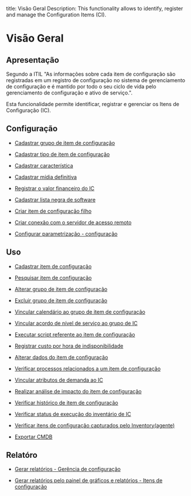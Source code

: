title: Visão Geral
Description: This functionality allows to identify, register and manage the Configuration Items (CI).
# Visão Geral

Apresentação
----------------

Segundo a ITIL "As informações sobre cada item de configuração são registradas em um registro de configuração no sistema de gerenciamento de configuração e é mantido por todo o seu ciclo de vida pelo gerenciamento de configuração e ativo de serviço.".

Esta funcionalidade permite identificar, registrar e gerenciar os Itens de Configuração (IC).

Configuração
-------------

- [Cadastrar grupo de item de configuração](/pt-br/citsmart-platform-9/processes/configuration/configuration/register-configuration-item-group.html)

- [Cadastrar tipo de item de configuração](/pt-br/citsmart-platform-9/processes/configuration/configuration/register-type-ic.html)

- [Cadastrar característica](/pt-br/citsmart-platform-9/processes/configuration/configuration/register-characteristics.html)

- [Cadastrar mídia definitiva](/pt-br/citsmart-platform-9/processes/configuration/configuration/register-definitive-media.html)

- [Registrar o valor financeiro do IC](/pt-br/citsmart-platform-9/processes/configuration/configuration/register-financial-value-ic.html)

- [Cadastrar lista negra de software](/pt-br/citsmart-platform-9/processes/configuration/configuration/register-software-blacklist.html)

- [Criar item de configuração filho](/pt-br/citsmart-platform-9/processes/configuration/configuration/create-configuration-item-related-ic.html)

- [Criar conexão com o servidor de acesso remoto](/pt-br/citsmart-platform-9/processes/configuration/configuration/configure-remote-access.html)

- [Configurar parametrização - configuração](/pt-br/citsmart-platform-9/platform-administration/parameters-list/configure-parametrization-configuration.html)


Uso
-------

- [Cadastrar item de configuração](/pt-br/citsmart-platform-9/processes/configuration/use/register-CI.html)

- [Pesquisar item de configuração](/pt-br/citsmart-platform-9/processes/configuration/use/search-CI.html)

- [Alterar grupo de item de configuração](/pt-br/citsmart-platform-9/processes/configuration/use/change-group-configuration-item.html)

- [Excluir grupo de item de configuração](/pt-br/citsmart-platform-9/processes/configuration/use/delete-group-of-IC.html)

- [Vincular calendário ao grupo de item de configuração](/pt-br/citsmart-platform-9/processes/configuration/use/link-calendar-to-group-of-IC.html)

- [Vincular acordo de nível de serviço ao grupo de IC](/pt-br/citsmart-platform-9/processes/configuration/use/link-SLA-to-CI-group.html)

- [Executar script referente ao item de configuração](/pt-br/citsmart-platform-9/processes/configuration/use/run-script-of-CI.html)

- [Registrar custo por hora de indisponibilidade](/pt-br/citsmart-platform-9/processes/configuration/use/cost-per-hour-unavailability.html)

- [Alterar dados do item de configuração](/pt-br/citsmart-platform-9/processes/configuration/use/change-IC-item-data.html)

- [Verificar processos relacionados a um item de configuração](/pt-br/citsmart-platform-9/processes/configuration/use/CI-processes-related.html)

- [Vincular atributos de demanda ao IC](/pt-br/citsmart-platform-9/processes/configuration/use/link-demand-attributes-to-CI.html)

- [Realizar análise de impacto do item de configuração](/pt-br/citsmart-platform-9/processes/configuration/use/configuration-item-impact.html)

- [Verificar histórico de item de configuração](/pt-br/citsmart-platform-9/processes/configuration/use/CI-history.html)

- [Verificar status de execução do inventário de IC](/pt-br/citsmart-platform-9/processes/configuration/use/verify-status-inventory.html)

- [Verificar itens de configuração capturados pelo Inventory(agente)](/pt-br/citsmart-platform-9/processes/configuration/use/CI-captured-by-inventory.html)

- [Exportar CMDB](/pt-br/citsmart-platform-9/processes/configuration/use/export-CMDB.html)


Relatóro
----------

- [Gerar relatórios - Gerência de configuração](/pt-br/citsmart-platform-9/processes/configuration/use/generate-report-configuration-management.html)

- [Gerar relatórios pelo painel de gráficos e relatórios - Itens de configuração](/pt-br/citsmart-platform-9/processes/configuration/use/generate-reports-charts-panel-ic.html)

<!-- !!! tip "About"

    <b>Product/Version:</b> CITSmart | 9.00 &nbsp;&nbsp;
    <b>Updated:</b>01/22/2019 – Anna Martins


